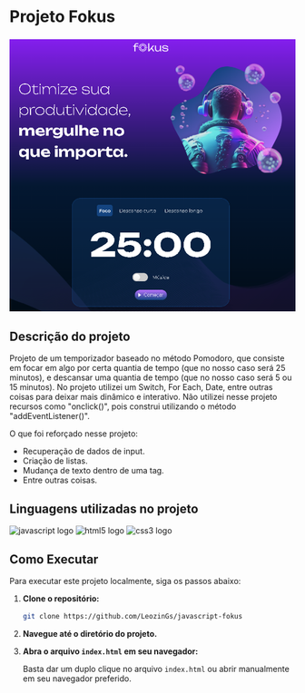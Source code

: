 # Projeto Fokus

###

![Banner preview do site](banner.PNG)

###

## Descrição do projeto
Projeto de um temporizador baseado no método Pomodoro, que consiste em focar em algo por certa quantia de tempo (que no nosso caso será 25 minutos), e descansar uma quantia de tempo (que no nosso caso será 5 ou 15 minutos).
No projeto utilizei um Switch, For Each, Date, entre outras coisas para deixar mais dinâmico e interativo. Não utilizei nesse projeto recursos como "onclick()", pois construi utilizando o método "addEventListener()".

O que foi reforçado nesse projeto:

- Recuperação de dados de input.
- Criação de listas.
- Mudança de texto dentro de uma tag.
- Entre outras coisas.

###

## Linguagens utilizadas no projeto
<div>
  <img src="https://cdn.jsdelivr.net/gh/devicons/devicon/icons/javascript/javascript-original.svg" height="40" alt="javascript logo"  />
  <img src="https://cdn.jsdelivr.net/gh/devicons/devicon/icons/html5/html5-original.svg" height="40" alt="html5 logo"  />
  <img src="https://cdn.jsdelivr.net/gh/devicons/devicon/icons/css3/css3-original.svg" height="40" alt="css3 logo"  />
</div>

###

## Como Executar

Para executar este projeto localmente, siga os passos abaixo:

1. **Clone o repositório:**
    
    ```bash
    git clone https://github.com/LeozinGs/javascript-fokus
    ```
    
2. **Navegue até o diretório do projeto.**
3. **Abra o arquivo `index.html` em seu navegador:**
    
    Basta dar um duplo clique no arquivo `index.html` ou abrir manualmente em seu navegador preferido.